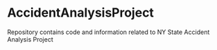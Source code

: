 # AccidentAnalysisProject
Repository contains code and information related to NY State Accident Analysis Project
